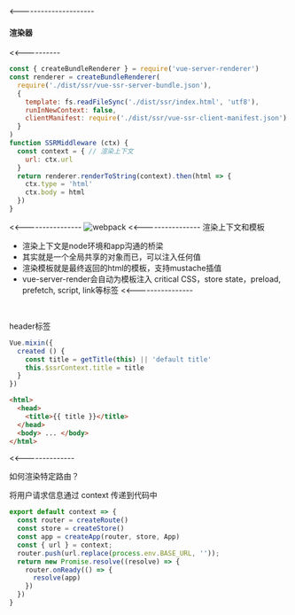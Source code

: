 <---------------------
  #### 渲染器
  <<----------
  ```javascript
  const { createBundleRenderer } = require('vue-server-renderer')
  const renderer = createBundleRenderer(
    require('./dist/ssr/vue-ssr-server-bundle.json'),
    {
      template: fs.readFileSync('./dist/ssr/index.html', 'utf8'),
      runInNewContext: false,
      clientManifest: require('./dist/ssr/vue-ssr-client-manifest.json')
    }
  )
  function SSRMiddleware (ctx) {
    const context = { // 渲染上下文
      url: ctx.url
    }
    return renderer.renderToString(context).then(html => {
      ctx.type = 'html'
      ctx.body = html
    })
  }
  ```
  <<----------------
  ![webpack](/slides/vue-ssr/vue-ssr.png)
  <<----------------
  渲染上下文和模板
  * 渲染上下文是node环境和app沟通的桥梁
  * 其实就是一个全局共享的对象而已，可以注入任何值
  * 渲染模板就是最终返回的html的模板，支持mustache插值
  * vue-server-render会自动为模板注入 critical CSS，store state，preload, prefetch, script, link等标签
  <<----------------
  <br>
  
  header标签
  ```javascript
  Vue.mixin({
    created () {
      const title = getTitle(this) || 'default title'
      this.$ssrContext.title = title
    }
  })
  ```
  ```html
  <html>
    <head>
      <title>{{ title }}</title>
    </head>
    <body> ... </body>
  </html>
  ```
  <<--------------
  <br>

  如何渲染特定路由？
  
  将用户请求信息通过 context 传递到代码中
  ```javascript
  export default context => {
    const router = createRoute()
    const store = createStore()
    const app = createApp(router, store, App)
    const { url } = context;
    router.push(url.replace(process.env.BASE_URL, ''));
    return new Promise.resolve((resolve) => {
      router.onReady(() => {
        resolve(app)
      })
    })
  }
  ```
